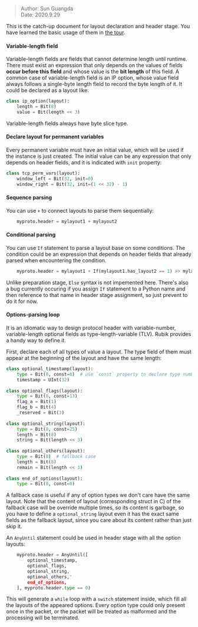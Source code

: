 > Author: Sun Guangda \
> Date: 2020.9.29

This is the catch-up document for layout declaration and header stage. You have learned the basic usage of them in [the tour](doc/00-a-tour-of-rubik.markdown).

#### Variable-length field

Variable-length fields are fields that cannot determine length until runtime. There must exist an expression that only depends on the values of fields **occur before this field** and whose value is the **bit length** of this field. A common case of variable-length field is an IP option, whose value field always follows a single-byte length field to record the byte length of it. It could be declared as a layout like:

```python
class ip_option(layout):
    length = Bit(8)
    value = Bit(length << 3)
```

Variable-length fields always have byte slice type.

#### Declare layout for permanent variables

Every permanent variable must have an initial value, which will be used if the instance is just created. The initial value can be any expression that only depends on header fields, and it is indicated with `init` property:

```python
class tcp_perm_vars(layout):
    window_left = Bit(32, init=0)
    window_right = Bit(32, init=(1 << 32) - 1)
```

#### Sequence parsing

You can use `+` to connect layouts to parse them sequentially:

```python
    myproto.header = mylayout1 + mylayout2
```

#### Conditional parsing

You can use `If` statement to parse a layout base on some conditions. The condition could be an expression that depends on header fields that already parsed when encountering the condition.

```python
    myproto.header = mylayout1 + If(mylayout1.has_layout2 == 1) >> mylayout2  # myproto.header.has_layout2 is also available
```

Unlike preparation stage, `Else` syntax is not impemented here. There's also a bug currently occuring if you assign `If` statement to a Python name and then reference to that name in header stage assignment, so just prevent to do it for now. 

#### Options-parsing loop

It is an idiomatic way to design protocol header with variable-number, variable-length optional fields as type-length-variable (TLV). Rubik provides a handy way to define it.

First, declare each of all types of value a layout. The type field of them must appear at the beginning of the layout and have the same length:

```python
class optional_timestamp(layout):
    type = Bit(8, const=6)  # use `const` property to declare type number
    timestamp = UInt(32)
    
class optional_flags(layout):
    type = Bit(8, const=13)
    flag_a = Bit(1)
    flag_b = Bit(4)
    _reserved = Bit(3)
    
class optional_string(layout):
    type = Bit(8, const=25)
    length = Bit(8)
    string = Bit(length << 3)
    
class optional_others(layout):
    type = Bit(8)  # fallback case
    length = Bit(8)
    remain = Bit(length << 3)
    
class end_of_options(layout):
    type = Bit(8, const=0)
```

A fallback case is useful if any of option types we don't care have the same layout. Note that the content of layout (corresponding struct in C) of the fallback case will be override multiple times, so its content is garbage, so you have to define a `optional_string` layout even it has the exact same fields as the fallback layout, since you care about its content rather than just skip it.

An `AnyUntil` statement could be used in header stage with all the option layouts:

```python
    myproto.header = AnyUntil([
        optional_timestamp,
        optional_flags,
        optional_string,
        optional_others,'
        end_of_options,
    ], myproto.header.type == 0)
```

This will generate a `while` loop with a `switch` statement inside, which fill all the layouts of the appeared options. Every option type could only present once in the packet, or the packet will be treated as malformed and the processing will be terminated.
